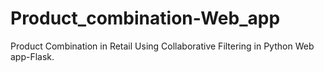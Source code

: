# Product_combination-Web_app
Product Combination in Retail Using Collaborative Filtering in Python Web app-Flask.
